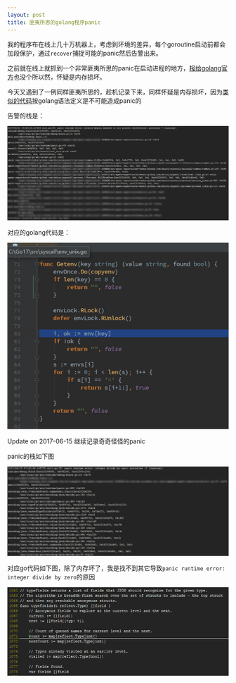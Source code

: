 ```yaml
---
layout: post
title: 匪夷所思的golang程序panic 
---
```


我的程序布在线上几十万机器上，考虑到环境的差异，每个goroutine启动前都会加段保护，通过`recover`捕捉可能的panic然后告警出来。

之前就在线上就抓到一个非常匪夷所思的panic在启动进程的地方，[报给golang官方](https://github.com/golang/go/issues/19918)也没个所以然，怀疑是内存损坏。

今天又遇到了一例同样匪夷所思的，趁机记录下来，同样怀疑是内存损坏，因为[类似的代码](https://play.golang.org/p/gvq0_7vXTv)按golang语法定义是不可能造成panic的

告警的栈是：

![screenshot](/img/2017-06-01_201705.jpg)

对应的golang代码是：

![screenshot](/img/2017-06-01_201630.jpg)

Update on 2017-06-15 继续记录奇奇怪怪的panic

panic的栈如下图

![screenshot](/img/2017-06-15_094934.png)

对应go代码如下图，除了内存坏了，我是找不到其它导致`panic runtime error: integer divide by zero`的原因

![screenshot](/img/2017-06-15_094958.png)
